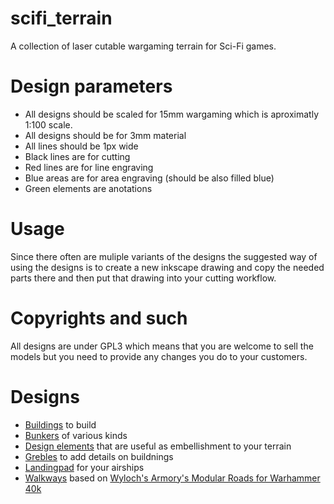 # scifi_terrain
A collection of laser cutable wargaming terrain for Sci-Fi games. 

# Design parameters
* All designs should be scaled for 15mm wargaming which is aproximatly 1:100 scale.
* All designs should be for 3mm material
* All lines should be 1px wide
* Black lines are for cutting
* Red lines are for line engraving
* Blue areas are for area engraving (should be also filled blue)
* Green elements are anotations

# Usage
Since there often are muliple variants of the designs the suggested way of 
using the designs is to create a new inkscape drawing and copy the needed
parts there and then put that drawing into your cutting workflow.

# Copyrights and such
All designs are under GPL3 which means that you are welcome to sell the models but you
need to provide any changes you do to your customers.

# Designs
* [Buildings](buildings/README.md) to build
* [Bunkers](bunkers/README.md) of various kinds
* [Design elements](design%20elements/README.md) that are useful as embellishment to your terrain
* [Grebles](grebles/README.md) to add details on buildnings
* [Landingpad](landingpad/README.md) for your airships
* [Walkways](walkways/README.md) based on [Wyloch's Armory's Modular Roads for Warhammer 40k](https://youtu.be/NG9LTeQYOoY)

